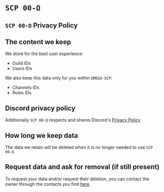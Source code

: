 # `SCP 00-Ω`
## `SCP 00-Ω` Privacy Policy
## The content we keep
We store for the best user experience:
- Guild IDs
- Users IDs

We also keep this data only for you within `ΩMEGA-SCP`:
- Channels IDs
- Roles IDs

## Discord privacy policy
Additionally `SCP 00-Ω` respects and shares Discord's [Privacy Policy](https://discord.com/privacy-policy)

## How long we keep data
The data we retain will be deleted when it is no longer needed to use `SCP 00-Ω`

## Request data and ask for removal (if still present)
To request your data and/or request their deletion, you can contact the owner through the contacts you find [here](https://github.com/IlDiamante/SCP00/blob/main/TermsOfService.md#temrs-of-service-info)
